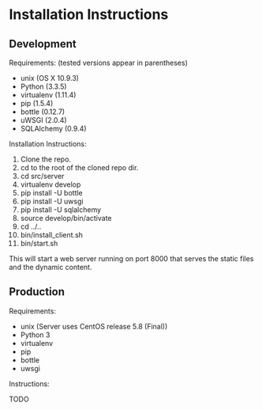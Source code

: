 Installation Instructions
=========================

Development
-----------

Requirements:
(tested versions appear in parentheses)

* unix (OS X 10.9.3)
* Python (3.3.5)
* virtualenv (1.11.4)
* pip (1.5.4)
* bottle (0.12.7)
* uWSGI (2.0.4)
* SQLAlchemy (0.9.4)

Installation Instructions:

1.  Clone the repo.
2.  cd to the root of the cloned repo dir.
3.  cd src/server
4.  virtualenv develop
5.  pip install -U bottle
6.  pip install -U uwsgi
7.  pip install -U sqlalchemy
8.  source develop/bin/activate
9.  cd ../..
10. bin/install_client.sh
11. bin/start.sh

This will start a web server running on port 8000 that serves the static files
and the dynamic content.


Production
----------

Requirements:

* unix (Server uses CentOS release 5.8 (Final))
* Python 3
* virtualenv
* pip
* bottle
* uwsgi

Instructions:

TODO
